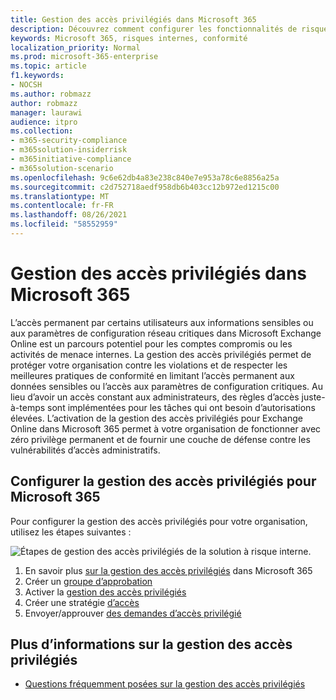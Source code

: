 ```yaml
---
title: Gestion des accès privilégiés dans Microsoft 365
description: Découvrez comment configurer les fonctionnalités de risque internes dans Microsoft 365.
keywords: Microsoft 365, risques internes, conformité
localization_priority: Normal
ms.prod: microsoft-365-enterprise
ms.topic: article
f1.keywords:
- NOCSH
ms.author: robmazz
author: robmazz
manager: laurawi
audience: itpro
ms.collection:
- m365-security-compliance
- m365solution-insiderrisk
- m365initiative-compliance
- m365solution-scenario
ms.openlocfilehash: 9c6e62db4a83e238c840e7e953a78c6e8856a25a
ms.sourcegitcommit: c2d752718aedf958db6b403cc12b972ed1215c00
ms.translationtype: MT
ms.contentlocale: fr-FR
ms.lasthandoff: 08/26/2021
ms.locfileid: "58552959"
---
```

# <a name="privileged-access-management-in-microsoft-365"></a>Gestion des accès privilégiés dans Microsoft 365

L’accès permanent par certains utilisateurs aux informations sensibles ou aux paramètres de configuration réseau critiques dans Microsoft Exchange Online est un parcours potentiel pour les comptes compromis ou les activités de menace internes. La gestion des accès privilégiés permet de protéger votre organisation contre les violations et de respecter les meilleures pratiques de conformité en limitant l’accès permanent aux données sensibles ou l’accès aux paramètres de configuration critiques. Au lieu d’avoir un accès constant aux administrateurs, des règles d’accès juste-à-temps sont implémentées pour les tâches qui ont besoin d’autorisations élevées. L’activation de la gestion des accès privilégiés pour Exchange Online dans Microsoft 365 permet à votre organisation de fonctionner avec zéro privilège permanent et de fournir une couche de défense contre les vulnérabilités d’accès administratifs.

## <a name="configure-privileged-access-management-for-microsoft-365"></a>Configurer la gestion des accès privilégiés pour Microsoft 365

Pour configurer la gestion des accès privilégiés pour votre organisation, utilisez les étapes suivantes :

![Étapes de gestion des accès privilégiés de la solution à risque interne.](../media/ir-solution-pam-steps.png)

1. En savoir plus [sur la gestion des accès privilégiés](privileged-access-management-overview.md) dans Microsoft 365
2. Créer un [groupe d’approbation](privileged-access-management-configuration.md#step-1-create-an-approvers-group)
3. Activer la [gestion des accès privilégiés](privileged-access-management-configuration.md#step-2-enable-privileged-access)
4. Créer une stratégie [d’accès](privileged-access-management-configuration.md#step-3-create-an-access-policy)
5. Envoyer/approuver [des demandes d’accès privilégié](privileged-access-management-configuration.md#step-4-submitapprove-privileged-access-requests)

## <a name="more-information-about-privileged-access-management"></a>Plus d’informations sur la gestion des accès privilégiés

- [Questions fréquemment posées sur la gestion des accès privilégiés](privileged-access-management-overview.md#frequently-asked-questions)